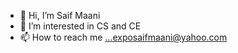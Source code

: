 - 👋 Hi, I’m Saif Maani
- 👀 I’m interested in CS and CE
- 📫 How to reach me ...exposaifmaani@yahoo.com

<!---
msaifo/msaifo is a ✨ special ✨ repository because its `README.md` (this file) appears on your GitHub profile.
You can click the Preview link to take a look at your changes.
--->
